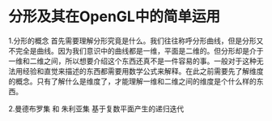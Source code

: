 # 分形及其在OpenGL中的简单运用
1.分形的概念
首先需要理解分形究竟是什么。我们往往称呼分形曲线，但是分形又不完全是曲线。因为我们意识中的曲线都是一维，平面是二维的。但分形却是介于一维和二维之间，所以想要介绍这个东西还真不是一件容易的事。一般对于这种无法用经验和直觉来描述的东西都需要用数学公式来解释。在此之前需要先了解维度的概念。只有了解什么是维度了，才能理解一维和二维之间的维度是个什么样的东西。



2.曼德布罗集 和 朱利亚集
基于复数平面产生的递归迭代



